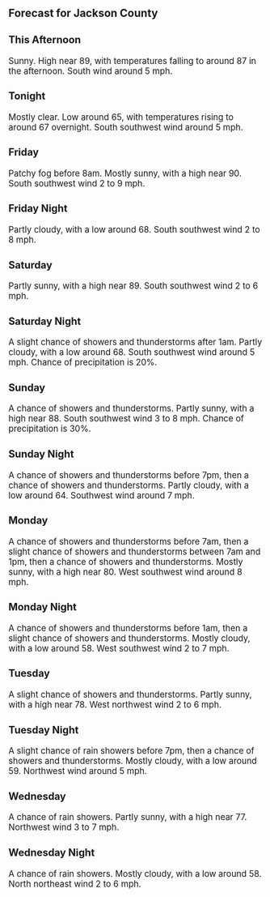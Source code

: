 <div>
   <h2>Forecast for Jackson County</h2>
   <p>
      <div style="font-size:120%">
         <h3>This Afternoon</h3>Sunny. High near 89, with temperatures falling to around 87 in the afternoon. South wind around 5 mph.<br></div>
   </p>
   <p>
      <div style="font-size:120%">
         <h3>Tonight</h3>Mostly clear. Low around 65, with temperatures rising to around 67 overnight. South southwest wind around 5 mph.<br></div>
   </p>
   <p>
      <div style="font-size:120%">
         <h3>Friday</h3>Patchy fog before 8am. Mostly sunny, with a high near 90. South southwest wind 2 to 9 mph.<br></div>
   </p>
   <p>
      <div style="font-size:120%">
         <h3>Friday Night</h3>Partly cloudy, with a low around 68. South southwest wind 2 to 8 mph.<br></div>
   </p>
   <p>
      <div style="font-size:120%">
         <h3>Saturday</h3>Partly sunny, with a high near 89. South southwest wind 2 to 6 mph.<br></div>
   </p>
   <p>
      <div style="font-size:120%">
         <h3>Saturday Night</h3>A slight chance of showers and thunderstorms after 1am. Partly cloudy, with a low around 68. South southwest wind around 5
         mph. Chance of precipitation is 20%.<br></div>
   </p>
   <p>
      <div style="font-size:120%">
         <h3>Sunday</h3>A chance of showers and thunderstorms. Partly sunny, with a high near 88. South southwest wind 3 to 8 mph. Chance of precipitation
         is 30%.<br></div>
   </p>
   <p>
      <div style="font-size:120%">
         <h3>Sunday Night</h3>A chance of showers and thunderstorms before 7pm, then a chance of showers and thunderstorms. Partly cloudy, with a low around
         64. Southwest wind around 7 mph.<br></div>
   </p>
   <p>
      <div style="font-size:120%">
         <h3>Monday</h3>A chance of showers and thunderstorms before 7am, then a slight chance of showers and thunderstorms between 7am and 1pm, then
         a chance of showers and thunderstorms. Mostly sunny, with a high near 80. West southwest wind around 8 mph.<br></div>
   </p>
   <p>
      <div style="font-size:120%">
         <h3>Monday Night</h3>A chance of showers and thunderstorms before 1am, then a slight chance of showers and thunderstorms. Mostly cloudy, with a
         low around 58. West southwest wind 2 to 7 mph.<br></div>
   </p>
   <p>
      <div style="font-size:120%">
         <h3>Tuesday</h3>A slight chance of showers and thunderstorms. Partly sunny, with a high near 78. West northwest wind 2 to 6 mph.<br></div>
   </p>
   <p>
      <div style="font-size:120%">
         <h3>Tuesday Night</h3>A slight chance of rain showers before 7pm, then a chance of showers and thunderstorms. Mostly cloudy, with a low around 59.
         Northwest wind around 5 mph.<br></div>
   </p>
   <p>
      <div style="font-size:120%">
         <h3>Wednesday</h3>A chance of rain showers. Partly sunny, with a high near 77. Northwest wind 3 to 7 mph.<br></div>
   </p>
   <p>
      <div style="font-size:120%">
         <h3>Wednesday Night</h3>A chance of rain showers. Mostly cloudy, with a low around 58. North northeast wind 2 to 6 mph.<br></div>
   </p>
</div>